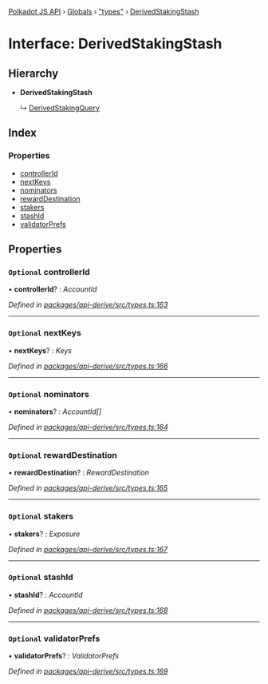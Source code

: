 [Polkadot JS API](../README.md) › [Globals](../globals.md) › ["types"](../modules/_types_.md) › [DerivedStakingStash](_types_.derivedstakingstash.md)

# Interface: DerivedStakingStash

## Hierarchy

* **DerivedStakingStash**

  ↳ [DerivedStakingQuery](_types_.derivedstakingquery.md)

## Index

### Properties

* [controllerId](_types_.derivedstakingstash.md#optional-controllerid)
* [nextKeys](_types_.derivedstakingstash.md#optional-nextkeys)
* [nominators](_types_.derivedstakingstash.md#optional-nominators)
* [rewardDestination](_types_.derivedstakingstash.md#optional-rewarddestination)
* [stakers](_types_.derivedstakingstash.md#optional-stakers)
* [stashId](_types_.derivedstakingstash.md#optional-stashid)
* [validatorPrefs](_types_.derivedstakingstash.md#optional-validatorprefs)

## Properties

### `Optional` controllerId

• **controllerId**? : *AccountId*

*Defined in [packages/api-derive/src/types.ts:163](https://github.com/polkadot-js/api/blob/7ac3043f83/packages/api-derive/src/types.ts#L163)*

___

### `Optional` nextKeys

• **nextKeys**? : *Keys*

*Defined in [packages/api-derive/src/types.ts:166](https://github.com/polkadot-js/api/blob/7ac3043f83/packages/api-derive/src/types.ts#L166)*

___

### `Optional` nominators

• **nominators**? : *AccountId[]*

*Defined in [packages/api-derive/src/types.ts:164](https://github.com/polkadot-js/api/blob/7ac3043f83/packages/api-derive/src/types.ts#L164)*

___

### `Optional` rewardDestination

• **rewardDestination**? : *RewardDestination*

*Defined in [packages/api-derive/src/types.ts:165](https://github.com/polkadot-js/api/blob/7ac3043f83/packages/api-derive/src/types.ts#L165)*

___

### `Optional` stakers

• **stakers**? : *Exposure*

*Defined in [packages/api-derive/src/types.ts:167](https://github.com/polkadot-js/api/blob/7ac3043f83/packages/api-derive/src/types.ts#L167)*

___

### `Optional` stashId

• **stashId**? : *AccountId*

*Defined in [packages/api-derive/src/types.ts:168](https://github.com/polkadot-js/api/blob/7ac3043f83/packages/api-derive/src/types.ts#L168)*

___

### `Optional` validatorPrefs

• **validatorPrefs**? : *ValidatorPrefs*

*Defined in [packages/api-derive/src/types.ts:169](https://github.com/polkadot-js/api/blob/7ac3043f83/packages/api-derive/src/types.ts#L169)*
